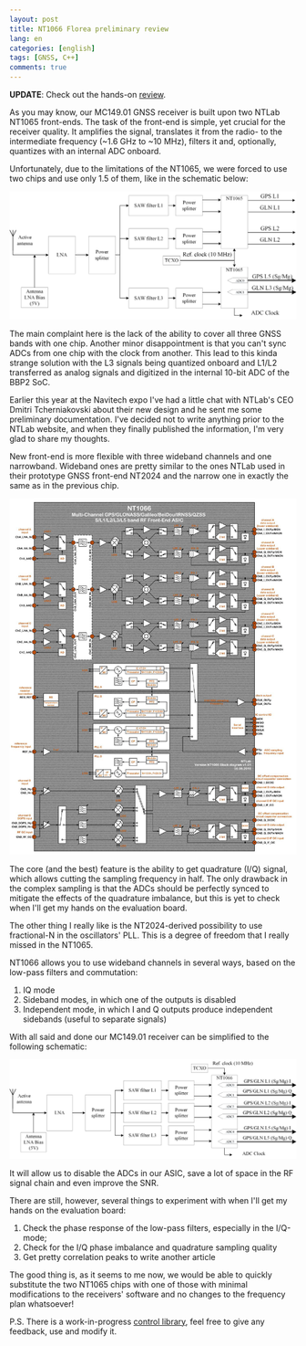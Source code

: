 ```yaml
---
layout: post
title: NT1066 Florea preliminary review
lang: en
categories: [english]
tags: [GNSS, C++]
comments: true
---
```


__UPDATE__: Check out the hands-on [review](/english/2018/10/20/nt1066-florea-review/).

As you may know, our MC149.01 GNSS receiver is built upon two NTLab NT1065 front-ends. The task of the front-end is simple, yet crucial for the receiver quality. It amplifies the signal, translates it from the radio- to the intermediate frequency (~1.6 GHz to ~10 MHz), filters it and, optionally, quantizes with an internal ADC onboard.

Unfortunately, due to the limitations of the NT1065, we were forced to use two chips and use only 1.5 of them, like in the schematic below:

![RF schematic](/assets/img/nt1066/schematic.png)

The main complaint here is the lack of the ability to cover all three GNSS bands with one chip. Another minor disappointment is that you can't sync ADCs from one chip with the clock from another. This lead to this kinda strange solution with the L3 signals being quantized onboard and L1/L2 transferred as analog signals and digitized in the internal 10-bit ADC of the BBP2 SoC.

Earlier this year at the Navitech expo I've had a little chat with NTLab's CEO Dmitri Tcherniakovski about their new design and he sent me some preliminary documentation. I've decided not to write anything prior to the NTLab website, and when they finally published the information, I'm very glad to share my thoughts.

New front-end is more flexible with three wideband channels and one narrowband. Wideband ones are pretty similar to the ones NTLab used in their prototype GNSS front-end NT2024 and the narrow one in exactly the same as in the previous chip.

![NT1066](/assets/img/nt1066/nt1066.jpg)

The core (and the best) feature is the ability to get quadrature (I/Q) signal, which allows cutting the sampling frequency in half. The only drawback in the complex sampling is that the ADCs should be perfectly synced to mitigate the effects of the quadrature imbalance, but this is yet to check when I'll get my hands on the evaluation board.

The other thing I really like is the NT2024-derived possibility to use fractional-N in the oscillators' PLL. This is a degree of freedom that I really missed in the NT1065.

NT1066 allows you to use wideband channels in several ways, based on the low-pass filters and commutation:
1. IQ mode
2. Sideband modes, in which one of the outputs is disabled
3. Independent mode, in which I and Q outputs produce independent sidebands (useful to separate signals)

With all said and done our MC149.01 receiver can be simplified to the following schematic:

![RF schematic](/assets/img/nt1066/schematic_new.png)

It will allow us to disable the ADCs in our ASIC, save a lot of space in the RF signal chain and even improve the SNR.

There are still, however, several things to experiment with when I'll get my hands on the evaluation board:

1. Check the phase response of the low-pass filters, especially in the I/Q-mode;
2. Check for the I/Q phase imbalance and quadrature sampling quality
3. Get pretty correlation peaks to write another article

The good thing is, as it seems to me now, we would be able to quickly substitute the two NT1065 chips with one of those with minimal modifications to the receivers' software and no changes to the frequency plan whatsoever!

P.S. There is a work-in-progress [control library](https://github.com/MKlimenko/NT1066_Setup), feel free to give any feedback, use and modify it.